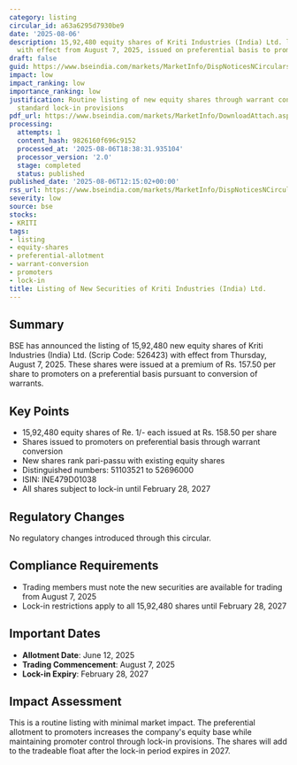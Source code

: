 ```yaml
---
category: listing
circular_id: a63a6295d7930be9
date: '2025-08-06'
description: 15,92,480 equity shares of Kriti Industries (India) Ltd. listed for trading
  with effect from August 7, 2025, issued on preferential basis to promoters.
draft: false
guid: https://www.bseindia.com/markets/MarketInfo/DispNoticesNCirculars.aspx?Noticeid={E95420A4-BA9D-4471-A5E0-497B32586364}&noticeno=20250806-29&dt=08/06/2025&icount=29&totcount=60&flag=0
impact: low
impact_ranking: low
importance_ranking: low
justification: Routine listing of new equity shares through warrant conversion with
  standard lock-in provisions
pdf_url: https://www.bseindia.com/markets/MarketInfo/DownloadAttach.aspx?id=20250806-29&attachedId=
processing:
  attempts: 1
  content_hash: 9826160f696c9152
  processed_at: '2025-08-06T18:38:31.935104'
  processor_version: '2.0'
  stage: completed
  status: published
published_date: '2025-08-06T12:15:02+00:00'
rss_url: https://www.bseindia.com/markets/MarketInfo/DispNoticesNCirculars.aspx?Noticeid={E95420A4-BA9D-4471-A5E0-497B32586364}&noticeno=20250806-29&dt=08/06/2025&icount=29&totcount=60&flag=0
severity: low
source: bse
stocks:
- KRITI
tags:
- listing
- equity-shares
- preferential-allotment
- warrant-conversion
- promoters
- lock-in
title: Listing of New Securities of Kriti Industries (India) Ltd.
---
```


## Summary

BSE has announced the listing of 15,92,480 new equity shares of Kriti Industries (India) Ltd. (Scrip Code: 526423) with effect from Thursday, August 7, 2025. These shares were issued at a premium of Rs. 157.50 per share to promoters on a preferential basis pursuant to conversion of warrants.

## Key Points

- 15,92,480 equity shares of Re. 1/- each issued at Rs. 158.50 per share
- Shares issued to promoters on preferential basis through warrant conversion
- New shares rank pari-passu with existing equity shares
- Distinguished numbers: 51103521 to 52696000
- ISIN: INE479D01038
- All shares subject to lock-in until February 28, 2027

## Regulatory Changes

No regulatory changes introduced through this circular.

## Compliance Requirements

- Trading members must note the new securities are available for trading from August 7, 2025
- Lock-in restrictions apply to all 15,92,480 shares until February 28, 2027

## Important Dates

- **Allotment Date**: June 12, 2025
- **Trading Commencement**: August 7, 2025
- **Lock-in Expiry**: February 28, 2027

## Impact Assessment

This is a routine listing with minimal market impact. The preferential allotment to promoters increases the company's equity base while maintaining promoter control through lock-in provisions. The shares will add to the tradeable float after the lock-in period expires in 2027.